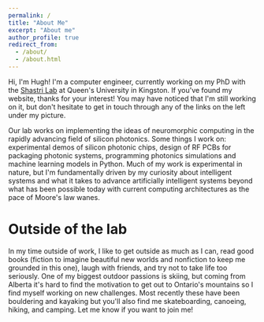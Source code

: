 ```yaml
---
permalink: /
title: "About Me"
excerpt: "About me"
author_profile: true
redirect_from: 
  - /about/
  - /about.html
---
```



Hi, I'm Hugh! I'm a computer engineer, currently working on my PhD with the [Shastri Lab](https://www.queensu.ca/physics/shastrilab/) at Queen's University in Kingston. If you've found my website, thanks for your interest! You may have noticed that I'm still working on it, but don't hesitate to get in touch through any of the links on the left under my picture. 

Our lab works on implementing the ideas of neuromorphic computing in the rapidly advancing field of silicon photonics. Some things I work on: experimental demos of silicon photonic chips, design of RF PCBs for packaging photonic systems, programming photonics simulations and machine learning models in Python. Much of my work is experimental in nature, but I'm fundamentally driven by my curiosity about intelligent systems and what it takes to advance artificially intelligent systems beyond what has been possible today with current computing architectures as the pace of Moore's law wanes.

Outside of the lab
======
In my time outside of work, I like to get outside as much as I can, read good books (fiction to imagine beautiful new worlds and nonfiction to keep me grounded in this one), laugh with friends, and try not to take life too seriously. One of my biggest outdoor passions is skiing, but coming from Alberta it's hard to find the motivation to get out to Ontario's mountains so I find myself working on new challenges. Most recently these have been bouldering and kayaking but you'll also find me skateboarding, canoeing, hiking, and camping. Let me know if you want to join me! 
